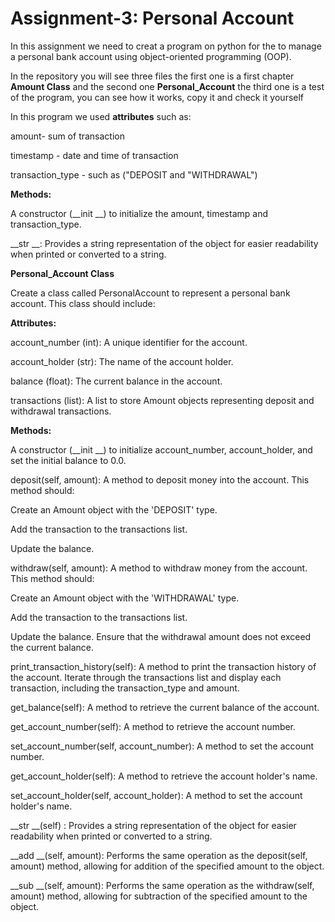 # Assignment-3: Personal Account

In this assignment we need to creat a program on python for the to manage a personal bank account using object-oriented programming (OOP).

In the repository you will see three files the first one is a first chapter **Amount Class** and the second one **Personal_Account** the third one is a test of the program, you can see how it works, copy it and check it yourself

In this program we used **attributes** such as:

amount- sum of transaction

timestamp - date and time of transaction

transaction_type - such as ("DEPOSIT and "WITHDRAWAL")

**Methods:**

A constructor (__init __) to initialize the amount, timestamp and transaction_type.

__str __: Provides a string representation of the object for easier readability when printed or converted to a string.

**Personal_Account Class**

Create a class called PersonalAccount to represent a personal bank account. This class should include:

**Attributes:**

account_number (int): A unique identifier for the account.

account_holder (str): The name of the account holder.

balance (float): The current balance in the account.

transactions (list): A list to store Amount objects representing deposit and withdrawal transactions.

**Methods:**

A constructor (__init __) to initialize account_number, account_holder, and set the initial balance to 0.0.

deposit(self, amount): A method to deposit money into the account. This method should:

Create an Amount object with the 'DEPOSIT' type.

Add the transaction to the transactions list.

Update the balance.

withdraw(self, amount): A method to withdraw money from the account. This method should:

Create an Amount object with the 'WITHDRAWAL' type.

Add the transaction to the transactions list.

Update the balance. Ensure that the withdrawal amount does not exceed the current balance.

print_transaction_history(self): A method to print the transaction history of the account. Iterate through the transactions list and display each transaction, including the transaction_type and amount.

get_balance(self): A method to retrieve the current balance of the account.

get_account_number(self): A method to retrieve the account number.

set_account_number(self, account_number): A method to set the account number.

get_account_holder(self): A method to retrieve the account holder's name.

set_account_holder(self, account_holder): A method to set the account holder's name.

__str __(self) : Provides a string representation of the object for easier readability when printed or converted to a string.

__add __(self, amount): Performs the same operation as the deposit(self, amount) method, allowing for addition of the specified amount to the object.

__sub __(self, amount): Performs the same operation as the withdraw(self, amount) method, allowing for subtraction of the specified amount to the object.
